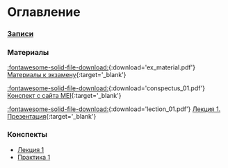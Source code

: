 # Оглавление

### [Записи](watch)

### Материалы

[:fontawesome-solid-file-download:](files/ex_material.pdf){:download='ex_material.pdf'} [Материалы к экзамену](files/ex_material.pdf){:target='_blank'}

[:fontawesome-solid-file-download:](files/conspectus_01.pdf){:download='conspectus_01.pdf'} [Конспект с сайта MEI](files/conspectus_01.pdf){:target='_blank'}

[:fontawesome-solid-file-download:](files/lection_01.pdf){:download='lection_01.pdf'} [Лекция 1. Презентация](files/lection_01.pdf){:target='_blank'}

### Конспекты

- [Лекция 1](conspectus/01/)
- [Практика 1](conspectus/02/)

